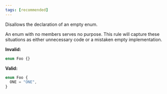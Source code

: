 ```yaml
---
tags: [recommended]
---
```


Disallows the declaration of an empty enum.

An enum with no members serves no purpose. This rule will capture these
situations as either unnecessary code or a mistaken empty implementation.

**Invalid:**

```typescript
enum Foo {}
```

**Valid:**

```typescript
enum Foo {
  ONE = "ONE",
}
```
